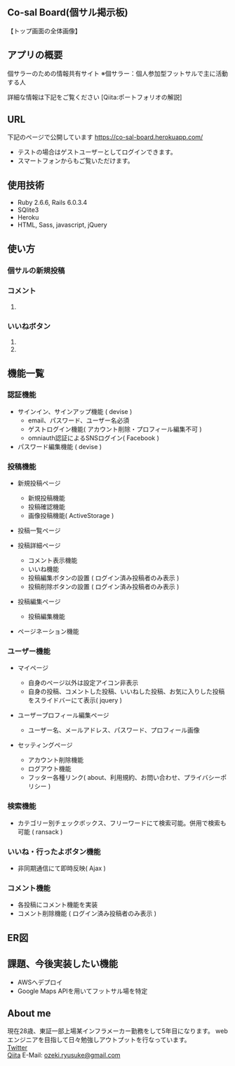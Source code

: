 ## Co-sal Board(個サル掲示板)
【トップ画面の全体画像】

## アプリの概要
個サラーのための情報共有サイト
※個サラー：個人参加型フットサルで主に活動する人

詳細な情報は下記をご覧ください
[Qiita:ポートフォリオの解説]

## URL
下記のページで公開しています
https://co-sal-board.herokuapp.com/

* テストの場合はゲストユーザーとしてログインできます。
* スマートフォンからもご覧いただけます。


## 使用技術
* Ruby 2.6.6, Rails 6.0.3.4
* SQlite3
* Heroku
* HTML, Sass, javascript, jQuery

## 使い方
### 個サルの新規投稿
### コメント
1.
### いいねボタン
1.
2.


## 機能一覧
### 認証機能  
+ サインイン、サインアップ機能 ( devise )  
  * email、パスワード、ユーザー名必須  
  * ゲストログイン機能( アカウント削除・プロフィール編集不可 )
  * omniauth認証によるSNSログイン( Facebook )  
+ パスワード編集機能 ( devise )

### 投稿機能
+ 新規投稿ページ
  * 新規投稿機能
  * 投稿確認機能
  * 画像投稿機能( ActiveStorage )
+ 投稿一覧ページ
+ 投稿詳細ページ
  * コメント表示機能
  * いいね機能
  * 投稿編集ボタンの設置 ( ログイン済み投稿者のみ表示 )
  * 投稿削除ボタンの設置 ( ログイン済み投稿者のみ表示 )
+ 投稿編集ページ
  * 投稿編集機能

+ ページネーション機能
### ユーザー機能
+ マイページ  
  * 自身のページ以外は設定アイコン非表示
  * 自身の投稿、コメントした投稿、いいねした投稿、お気に入りした投稿をスライドバーにて表示( jquery )
+ ユーザープロフィール編集ページ
  * ユーザー名、メールアドレス、パスワード、プロフィール画像

+ セッティングページ
  * アカウント削除機能
  * ログアウト機能
  * フッター各種リンク( about、利用規約、お問い合わせ、プライバシーポリシー )
### 検索機能
+ カテゴリー別チェックボックス、フリーワードにて検索可能。併用で検索も可能 ( ransack )
### いいね・行ったよボタン機能
+ 非同期通信にて即時反映( Ajax )
### コメント機能
+ 各投稿にコメント機能を実装
+ コメント削除機能 ( ログイン済み投稿者のみ表示 )

## ER図


## 課題、今後実装したい機能
* AWSへデプロイ
* Google Maps APIを用いてフットサル場を特定

## About me
現在28歳、東証一部上場某インフラメーカー勤務をして5年目になります。
webエンジニアを目指して日々勉強しアウトプットを行なっています。  
[Twitter](https://twitter.com/ozeryu7)  
[Qiita](https://qiita.com/ozeryu7)
E-Mail: [ozeki.ryusuke@gmail.com](ozeki.ryusuke@gmail.com)
